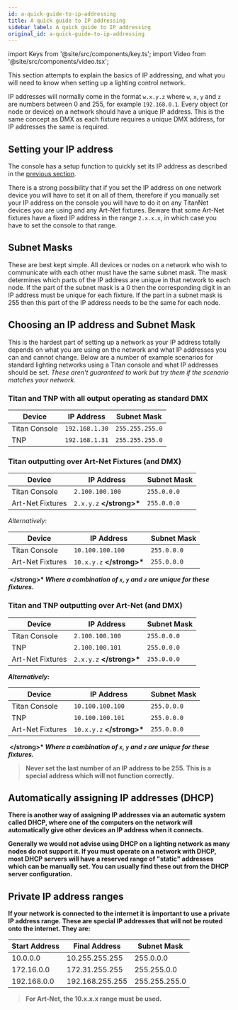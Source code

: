 ```yaml
---
id: a-quick-guide-to-ip-addressing
title: A quick guide to IP addressing
sidebar_label: A quick guide to IP addressing
original_id: a-quick-guide-to-ip-addressing
---
```


import Keys from '@site/src/components/key.ts';
import Video from '@site/src/components/video.tsx';

This section attempts to explain the basics of IP addressing, and what
you will need to know when setting up a lighting control network.

IP addresses will normally come in the format `w.x.y.z` where `w`, `x`, `y`
and `z` are numbers between 0 and 255, for example `192.168.0.1`. Every
object (or node or device) on a network should have a unique IP address.
This is the same concept as DMX as each fixture requires a unique DMX
address, for IP addresses the same is required.

Setting your IP address
-----------------------

The console has a setup function to quickly set its IP address as
described in the [previous section](controlling-fixtures-over-a-network.md#setting-the-consoles-ip-address).

There is a strong possibility that if you set the IP address on one
network device you will have to set it on all of them, therefore if you
manually set your IP address on the console you will have to do it on
any TitanNet devices you are using and any Art-Net fixtures. Beware that
some Art-Net fixtures have a fixed IP address in the range `2.x.x.x`, in
which case you have to set the console to that range.

Subnet Masks
------------

These are best kept simple. All devices or nodes on a network who wish
to communicate with each other must have the same subnet mask. The mask
determines which parts of the IP address are unique in that network to
each node. If the part of the subnet mask is a 0 then the corresponding
digit in an IP address must be unique for each fixture. If the part in a
subnet mask is 255 then this part of the IP address needs to be the same
for each node.

Choosing an IP address and Subnet Mask
--------------------------------------

This is the hardest part of setting up a network as your IP address
totally depends on what you are using on the network and what IP
addresses you can and cannot change. Below are a number of example
scenarios for standard lighting networks using a Titan console and what
IP addresses should be set. *These aren't guaranteed to work but try them
if the scenario matches your network.*

### Titan and TNP with all output operating as standard DMX

Device            | IP Address        | Subnet Mask
---               | ---               | ---
Titan Console     | `192.168.1.30`    | `255.255.255.0`
TNP               | `192.168.1.31`    | `255.255.255.0`

### Titan outputting over Art-Net Fixtures (and DMX)

Device            | IP Address        | Subnet Mask
---               | ---               | ---
Titan Console     | `2.100.100.100`   | `255.0.0.0`
Art-Net Fixtures  | `2.x.y.z` <strong>\</strong>*  | `255.0.0.0`

*Alternatively:*

Device            | IP Address        | Subnet Mask
---               | ---               | ---
Titan Console     | `10.100.100.100`  | `255.0.0.0`
Art-Net Fixtures  | `10.x.y.z` <strong>\</strong>* | `255.0.0.0`

&nbsp;<strong>\</strong>* *Where a combination of `x`, `y` and `z` are unique for these fixtures.*

### Titan and TNP outputting over Art-Net (and DMX)

Device            | IP Address        | Subnet Mask
---               | ---               | ---
Titan Console     | `2.100.100.100`   | `255.0.0.0`
TNP               | `2.100.100.101`   | `255.0.0.0`
Art-Net Fixtures  | `2.x.y.z` <strong>\</strong>*  | `255.0.0.0`

*Alternatively:*

Device            | IP Address        | Subnet Mask
---               | ---               | ---
Titan Console     | `10.100.100.100`  | `255.0.0.0`
TNP               | `10.100.100.101`  | `255.0.0.0`
Art-Net Fixtures  | `10.x.y.z` <strong>\</strong>* | `255.0.0.0`

&nbsp;<strong>\</strong>* *Where a combination of `x`, `y` and `z` are unique for these fixtures.*

> Never set the last number of an IP address to be 255. This is a special address which will not function correctly.

Automatically assigning IP addresses (DHCP)
-------------------------------------------

There is another way of assigning IP addresses via an automatic system
called DHCP, where one of the computers on the network will
automatically give other devices an IP address when it connects.

Generally we would not advise using DHCP on a lighting network as many
nodes do not support it. If you must operate on a network with DHCP,
most DHCP servers will have a reserved range of "static" addresses
which can be manually set. You can usually find these out from the
DHCP server configuration.

Private IP address ranges
-------------------------

If your network is connected to the internet it is important to use a
private IP address range. These are special IP addresses that will not
be routed onto the internet. They are:

Start Address  | Final Address    | Subnet Mask
--- | --- | ---
10.0.0.0 | 10.255.255.255 | 255.0.0.0
172.16.0.0 | 172.31.255.255 | 255.255.0.0
192.168.0.0 | 192.168.255.255 | 255.255.255.0

> For Art-Net, the 10.x.x.x range must be used.